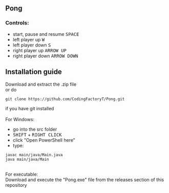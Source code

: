 ## Pong
### Controls:
<ul>
  <li>start, pause and resume <kbd>SPACE</kbd> </li>
  <li>left player up <kbd>W</kbd> </li>
  <li>left player down <kbd>S</kbd> </li>
  <li>right player up <kbd>ARROW UP</kbd> </li>
  <li>right player down <kbd>ARROW DOWN</kbd> </li>
</ul>

## Installation guide
Download and extract the .zip file <br>
or do
```
git clone https://github.com/CodingFactoryT/Pong.git
```
if you have git installed <br> <br>
For Windows: <br>
<ul>
  <li> go into the src folder </li>
  <li> <kbd>SHIFT</kbd> + <kbd>RIGHT CLICK</kbd> </li>
  <li> click "Open PowerShell here" </li>
  <li> type: </li>
</ul>

```
javac main/java/Main.java
java main/java/Main
```
<br>
For executable: <br>
Download and execute the "Pong.exe" file from the releases section of this repository
